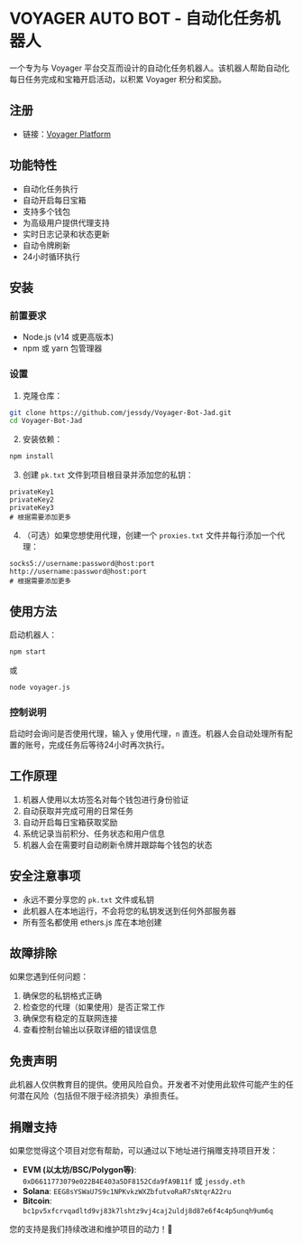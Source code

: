 # VOYAGER AUTO BOT - 自动化任务机器人

一个专为与 Voyager 平台交互而设计的自动化任务机器人。该机器人帮助自动化每日任务完成和宝箱开启活动，以积累 Voyager 积分和奖励。

## 注册

- 链接：[Voyager Platform](https://voyager.preview.craft-world.gg/)

## 功能特性

- 自动化任务执行
- 自动开启每日宝箱
- 支持多个钱包
- 为高级用户提供代理支持
- 实时日志记录和状态更新
- 自动令牌刷新
- 24小时循环执行

## 安装

### 前置要求

- Node.js (v14 或更高版本)
- npm 或 yarn 包管理器

### 设置

1. 克隆仓库：

```bash
git clone https://github.com/jessdy/Voyager-Bot-Jad.git
cd Voyager-Bot-Jad
```

2. 安装依赖：

```bash
npm install
```

3. 创建 `pk.txt` 文件到项目根目录并添加您的私钥：

```
privateKey1
privateKey2
privateKey3
# 根据需要添加更多
```

4. （可选）如果您想使用代理，创建一个 `proxies.txt` 文件并每行添加一个代理：

```
socks5://username:password@host:port
http://username:password@host:port
# 根据需要添加更多
```

## 使用方法

启动机器人：

```bash
npm start
```

或

```bash
node voyager.js
```

### 控制说明

启动时会询问是否使用代理，输入 `y` 使用代理，`n` 直连。机器人会自动处理所有配置的账号，完成任务后等待24小时再次执行。

## 工作原理

1. 机器人使用以太坊签名对每个钱包进行身份验证
2. 自动获取并完成可用的日常任务
3. 自动开启每日宝箱获取奖励
4. 系统记录当前积分、任务状态和用户信息
5. 机器人会在需要时自动刷新令牌并跟踪每个钱包的状态

## 安全注意事项

- 永远不要分享您的 `pk.txt` 文件或私钥
- 此机器人在本地运行，不会将您的私钥发送到任何外部服务器
- 所有签名都使用 ethers.js 库在本地创建

## 故障排除

如果您遇到任何问题：

1. 确保您的私钥格式正确
2. 检查您的代理（如果使用）是否正常工作
3. 确保您有稳定的互联网连接
4. 查看控制台输出以获取详细的错误信息

## 免责声明

此机器人仅供教育目的提供。使用风险自负。开发者不对使用此软件可能产生的任何潜在风险（包括但不限于经济损失）承担责任。

## 捐赠支持

如果您觉得这个项目对您有帮助，可以通过以下地址进行捐赠支持项目开发：

- **EVM (以太坊/BSC/Polygon等)**: `0xD6611773079e022B4E403a5DF8152Cda9fA9B11f` 或 `jessdy.eth`
- **Solana**: `EEG8sYSWaU7S9c1NPKvkzWXZbfutvoRaR7sNtqrA22ru`
- **Bitcoin**: `bc1pv5xfcrvqadltd9vj83k7lshtz9vj4caj2uldj8d87e6f4c4p5unqh9um6q`

您的支持是我们持续改进和维护项目的动力！🙏
